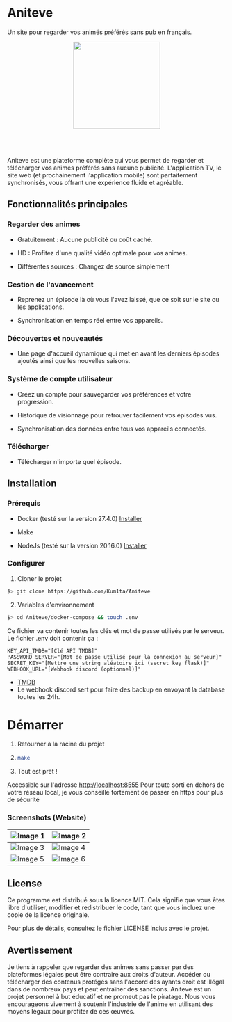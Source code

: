 # Aniteve
Un site pour regarder vos animés préférés sans pub en français.

<div align="center">
  <img style="height: 200px; width: 200px; margin-bottom: 50px" src="https://github.com/user-attachments/assets/e2659831-2278-466c-8429-bfa939df0032"/>
</div>

Aniteve est une plateforme complète qui vous permet de regarder et télécharger vos animes préférés sans aucune publicité. L'application TV, le site web (et prochainement l'application mobile) sont parfaitement synchronisés, vous offrant une expérience fluide et agréable.

## Fonctionnalités principales

### Regarder des animes

  - Gratuitement : Aucune publicité ou coût caché.

  - HD : Profitez d'une qualité vidéo optimale pour vos animes.

  - Différentes sources : Changez de source simplement

### Gestion de l'avancement

  - Reprenez un épisode là où vous l'avez laissé, que ce soit sur le site ou les applications.

  - Synchronisation en temps réel entre vos appareils.

### Découvertes et nouveautés

  - Une page d'accueil dynamique qui met en avant les derniers épisodes ajoutés ainsi que les nouvelles saisons.

### Système de compte utilisateur

  - Créez un compte pour sauvegarder vos préférences et votre progression.
 
  - Historique de visionnage pour retrouver facilement vos épisodes vus.

  - Synchronisation des données entre tous vos appareils connectés.

### Télécharger

  - Télécharger n'importe quel épisode.

## Installation

### Prérequis

  - Docker (testé sur la version 27.4.0) [Installer](https://docs.docker.com/engine/install/)

  - Make

  - NodeJs (testé sur la version 20.16.0) [Installer](https://nodejs.org/en/download)

### Configurer

1. Cloner le projet
```sh
$> git clone https://github.com/Kum1ta/Aniteve
```

2. Variables d'environnement
```sh
$> cd Aniteve/docker-compose && touch .env
```
Ce fichier va contenir toutes les clés et mot de passe utilisés par le serveur. Le fichier .env doit contenir ça :
```
KEY_API_TMDB="[Clé API TMDB]"
PASSWORD_SERVER="[Mot de passe utilisé pour la connexion au serveur]"
SECRET_KEY="[Mettre une string aléatoire ici (secret key flask)]"
WEBHOOK_URL="[Webhook discord (optionnel)]"
```
- [TMDB](https://www.themoviedb.org/settings/api)
- Le webhook discord sert pour faire des backup en envoyant la database toutes les 24h.

# Démarrer

1. Retourner à la racine du projet

2. ``` sh
   make
   ```

3. Tout est prêt !

Accessible sur l'adresse [http://localhost:8555](http://localhost:8555)
Pour toute sorti en dehors de votre réseau local, je vous conseille fortement de passer en https pour plus de sécurité

### Screenshots (Website)

| ![Image 1](https://github.com/user-attachments/assets/5353a0ab-ce00-421e-b7e2-a71c1fe52037) | ![Image 2](https://github.com/user-attachments/assets/cb23509d-827d-4477-bc0d-70d7898bb61e) |
|------------------------------------------------|------------------------------------------------|
| ![Image 3](https://github.com/user-attachments/assets/fa62721c-001b-4449-ad9c-cfb8450c816d) | ![Image 4](https://github.com/user-attachments/assets/abe26311-626d-42bd-901f-c29d7e0c73b1) |
| ![Image 5](https://github.com/user-attachments/assets/7a43601e-e031-4cf4-9e94-422379fb005c) | ![Image 6](https://github.com/user-attachments/assets/058d657f-dc31-431c-9f7c-261d66cdf9c9) |                                                |

## License

Ce programme est distribué sous la licence MIT. Cela signifie que vous êtes libre d'utiliser, modifier et redistribuer le code, tant que vous incluez une copie de la licence originale.

Pour plus de détails, consultez le fichier LICENSE inclus avec le projet.

## Avertissement

Je tiens à rappeler que regarder des animes sans passer par des plateformes légales peut être contraire aux droits d'auteur. Accéder ou télécharger des contenus protégés sans l'accord des ayants droit est illégal dans de nombreux pays et peut entraîner des sanctions. Aniteve est un projet personnel à but éducatif et ne promeut pas le piratage. Nous vous encourageons vivement à soutenir l'industrie de l'anime en utilisant des moyens légaux pour profiter de ces œuvres.
